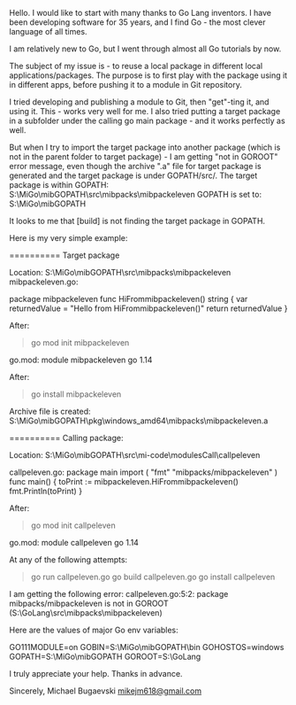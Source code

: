 <!-- DO NOT EDIT THIS FOOTER -->
<!-- This is a wiki. We trust you to be a good person. -->
Hello.
I would like to start with many thanks to Go Lang inventors. I have been developing software for 35 years, and I find Go - the most clever language of all times.

I am relatively new to Go, but I went through almost all Go tutorials by now.

The subject of my issue is - to reuse a local package in different local applications/packages. 
The purpose is to first play with the package using it in different apps, before pushing it to a module in Git repository.

I tried developing and publishing a module to Git, then "get"-ting it, and using it. This - works very well for me.
I also tried putting a target package in a subfolder under the calling go main package - and it works perfectly as well.

But when I try to import the target package into another package (which is not in the parent folder to target package) - I am getting "not in GOROOT" error message, even though the archive ".a" file for target package is generated and the target package is under GOPATH/src/.
The target package is within GOPATH:
S:\MiGo\mibGOPATH\src\mibpacks\mibpackeleven
GOPATH is set to: S:\MiGo\mibGOPATH

It looks to me that [build] is not finding the target package in GOPATH.

Here is my very simple example:  


==========
Target package

Location: S:\MiGo\mibGOPATH\src\mibpacks\mibpackeleven
mibpackeleven.go:

package mibpackeleven
func HiFrommibpackeleven() string {
	var returnedValue = "Hello from HiFrommibpackeleven()"
	return returnedValue
}

After:
>go mod init mibpackeleven

go.mod:
module mibpackeleven
go 1.14

After:
>go install mibpackeleven

Archive file is created:
S:\MiGo\mibGOPATH\pkg\windows_amd64\mibpacks\mibpackeleven.a

==========
Calling package:

Location: S:\MiGo\mibGOPATH\src\mi-code\modulesCall\callpeleven

callpeleven.go:
package main
import (
	"fmt"
	"mibpacks/mibpackeleven"
)
func main() {
	toPrint := mibpackeleven.HiFrommibpackeleven()
	fmt.Println(toPrint)
}

After:
>go mod init callpeleven

go.mod:
module callpeleven
go 1.14

At any of the following attempts:

>go run callpeleven.go
>go build callpeleven.go
>go install callpeleven

I am getting the following error:
callpeleven.go:5:2: package mibpacks/mibpackeleven is not in GOROOT
(S:\GoLang\src\mibpacks\mibpackeleven)


Here are the values of major Go env variables: 

GO111MODULE=on
GOBIN=S:\MiGo\mibGOPATH\bin
GOHOSTOS=windows
GOPATH=S:\MiGo\mibGOPATH
GOROOT=S:\GoLang

I truly appreciate your help.
Thanks in advance.

Sincerely, 
Michael Bugaevski
mikejm618@gmail.com 

